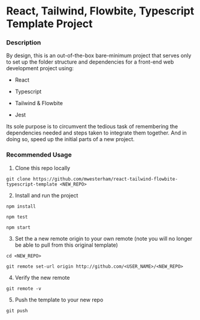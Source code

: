 # React, Tailwind, Flowbite, Typescript Template Project

### Description

By design, this is an out-of-the-box bare-minimum project that serves only to set up the folder structure and dependencies for a front-end web development project using:

- React

- Typescript

- Tailwind & Flowbite

- Jest

Its sole purpose is to circumvent the tedious task of remembering the dependencies needed and steps taken to integrate them together. And in doing so, speed up the initial parts of a new project.

### Recommended Usage

1. Clone this repo locally

`git clone https://github.com/mwesterham/react-tailwind-flowbite-typescript-template <NEW_REPO>`

2. Install and run the project

`npm install`

`npm test`

`npm start`

3. Set the a new remote origin to your own remote (note you will no longer be able to pull from this original template)

`cd <NEW_REPO>`

`git remote set-url origin http://github.com/<USER_NAME>/<NEW_REPO>`

4. Verify the new remote

`git remote -v`

5. Push the template to your new repo

`git push`